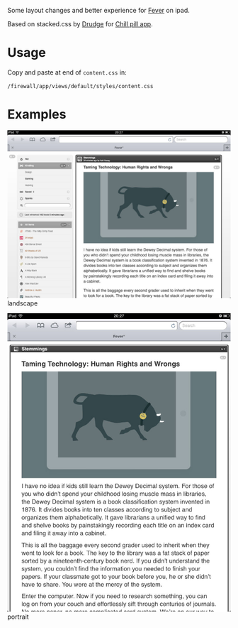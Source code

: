 Some layout changes and better experience for [Fever](http://feedafever.com) on ipad.

Based on stacked.css by [Drudge](https://github.com/drudge) for [Chill pill app](http://chillpillapp.com).

# Usage
Copy and paste at end of  `content.css` in:

    /firewall/app/views/default/styles/content.css
    
# Examples

![Landscape](Examples/fever1.jpg)
landscape

![Portrait](Examples/fever2.jpg)
portrait


